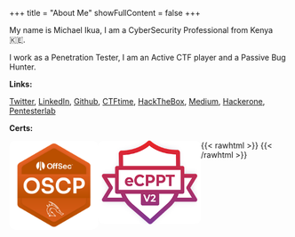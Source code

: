 +++
title = "About Me"
showFullContent = false
+++

My name is Michael Ikua, I am a CyberSecurity Professional from Kenya :kenya:.

I work as a Penetration Tester, I am an Active CTF player and a Passive Bug Hunter.

**Links:** 

[Twitter](https://twitter.com/ikuamike), [LinkedIn](https://www.linkedin.com/in/ikuamike), [Github](https://github.com/ikuamike), [CTFtime](https://ctftime.org/user/36989), [HackTheBox](https://app.hackthebox.eu/profile/23062), [Medium](https://ikuamike.medium.com/), [Hackerone](https://hackerone.com/ikuamike), [Pentesterlab](https://pentesterlab.com/profile/ikuamike)

**Certs:** 

{{< rawhtml >}}
<img  src="/img/OSCP.png" alt="OSCP" position="center" style="border-radius: 10px;float:left;" width="160" height="160"></img>
<img  src="/img/eCPPTv2.png" alt="eCPPTv2" position="center" style="border-radius: 10px;float:left;" width="185" height="150"></img>
{{< /rawhtml >}}

